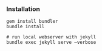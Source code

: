 ### Installation

```
gem install bundler
bundle install

# run local webserver with jekyll
bundle exec jekyll serve —verbose
```
